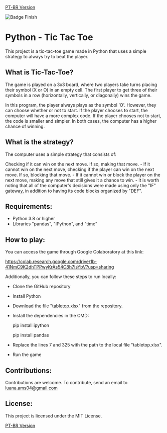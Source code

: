 <a href="https://github.com/LuanaAMS/python_tic_tac_toe/main/LEIAME.md" target="_blank"> PT-BR Version </a>


![Badge Finish](http://img.shields.io/static/v1?label=STATUS&message=FINISH&color=GREEN&style=for-the-badge)


# Python - Tic Tac Toe
This project is a tic-tac-toe game made in Python that uses a simple strategy to always try to beat the player.

## What is Tic-Tac-Toe?

The game is played on a 3x3 board, where two players take turns placing their symbol (X or O) in an empty cell. The first player to get three of their symbols in a row (horizontally, vertically, or diagonally) wins the game.

In this program, the player always plays as the symbol 'O'. However, they can choose whether or not to start. If the player chooses to start, the computer will have a more complex code. If the player chooses not to start, the code is smaller and simpler. In both cases, the computer has a higher chance of winning.

## What is the strategy?

The computer uses a simple strategy that consists of:

  Checking if it can win on the next move. If so, making that move.
    - If it cannot win on the next move, checking if the player can win on the next move. If so, blocking that move.
    - If it cannot win or block the player on the next move, making any move that still gives it a chance to win.
    - It is worth noting that all of the computer's decisions were made using only the "IF" gateway, in addition to having its code blocks organized by "DEF".

## Requirements:

- Python 3.8 or higher
- Libraries "pandas", "IPython", and "time"

## How to play:

You can access the game through Google Colaboratory at this link:

https://colab.research.google.com/drive/1b-41NmC9K2dhTPPwyKrAs54C8h7IsYbV?usp=sharing

Additionally, you can follow these steps to run locally:

  - Clone the GitHub repository
    
  - Install Python

  - Download the file "tabletop.xlsx" from the repository.

  - Install the dependencies in the CMD:

    pip install ipython
    
    pip install pandas

  - Replace the lines 7 and 325 with the path to the local file "tabletop.xlsx".

  - Run the game

## Contributions:

Contributions are welcome. To contribute, send an email to luana.ams04@gmail.com

## License:

This project is licensed under the MIT License.

<a href="https://github.com/LuanaAMS/python_tic_tac_toe/edit/main/LEIAME.md" target="_blank"> PT-BR Version </a>
